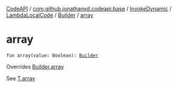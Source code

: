 [CodeAPI](../../../../index.md) / [com.github.jonathanxd.codeapi.base](../../../index.md) / [InvokeDynamic](../../index.md) / [LambdaLocalCode](../index.md) / [Builder](index.md) / [array](.)

# array

`fun array(value: Boolean): `[`Builder`](index.md)

Overrides [Builder.array](../../../-arguments-holder/-builder/array.md)

See [T.array](#)


